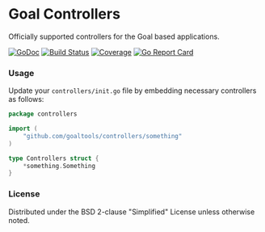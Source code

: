 # Goal Controllers
Officially supported controllers for the Goal based applications.

[![GoDoc](https://godoc.org/github.com/goaltools/controllers?status.svg)](https://godoc.org/github.com/goaltools/controllers)
[![Build Status](https://travis-ci.org/goaltools/controllers.svg?branch=master)](https://travis-ci.org/goaltools/controllers)
[![Coverage](https://codecov.io/github/goaltools/controllers/coverage.svg?branch=master)](https://codecov.io/github/goaltools/controllers?branch=master)
[![Go Report Card](http://goreportcard.com/badge/goaltools/controllers?t=3)](http:/goreportcard.com/report/goaltools/controllers)

### Usage
Update your `controllers/init.go` file by embedding necessary controllers as follows:
```go
package controllers

import (
	"github.com/goaltools/controllers/something"
)

type Controllers struct {
	*something.Something
}
```

### License
Distributed under the BSD 2-clause "Simplified" License unless otherwise noted.
